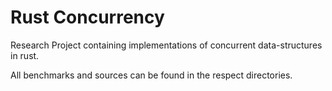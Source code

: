 # Rust Concurrency

Research Project containing implementations of concurrent data-structures in rust.  

All benchmarks and sources can be found in the respect directories. 